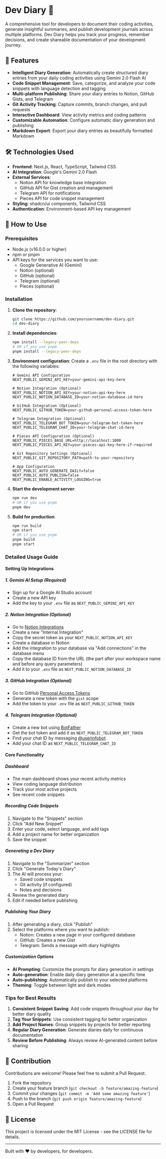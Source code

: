 # Dev Diary 📝

A comprehensive tool for developers to document their coding activities, generate insightful summaries, and publish development journals across multiple platforms. Dev Diary helps you track your progress, remember decisions, and create shareable documentation of your development journey.

## 🌟 Features

- **Intelligent Diary Generation**: Automatically create structured diary entries from your daily coding activities using Gemini 2.0 Flash AI
- **Code Snippet Management**: Save, categorize, and analyze your code snippets with language detection and tagging
- **Multi-platform Publishing**: Share your diary entries to Notion, GitHub Gists, and Telegram
- **Git Activity Tracking**: Capture commits, branch changes, and pull requests
- **Interactive Dashboard**: View activity metrics and coding patterns
- **Customizable Automation**: Configure automatic diary generation and publishing
- **Markdown Export**: Export your diary entries as beautifully formatted Markdown

## 🛠️ Technologies Used

- **Frontend**: Next.js, React, TypeScript, Tailwind CSS
- **AI Integration**: Google's Gemini 2.0 Flash
- **External Services**:
  - Notion API for knowledge base integration
  - GitHub API for Gist creation and management
  - Telegram API for notifications
  - Pieces API for code snippet management
- **Styling**: shadcn/ui components, Tailwind CSS
- **Authentication**: Environment-based API key management

## 🚀 How to Use

### Prerequisites

- Node.js (v16.0.0 or higher)
- npm or pnpm
- API keys for the services you want to use:
  - Google Generative AI (Gemini)
  - Notion (optional)
  - GitHub (optional)
  - Telegram (optional)
  - Pieces (optional)

### Installation

1. **Clone the repository**:
   ```bash
   git clone https://github.com/yourusername/dev-diary.git
   cd dev-diary
   ```

2. **Install dependencies**:
   ```bash
   npm install --legacy-peer-deps
   # OR if you use pnpm
   pnpm install --legacy-peer-deps
   ```

3. **Environment configuration**:
   Create a `.env` file in the root directory with the following variables:
   ```
   # Gemini API Configuration
   NEXT_PUBLIC_GEMINI_API_KEY=your-gemini-api-key-here

   # Notion Integration (Optional)
   NEXT_PUBLIC_NOTION_API_KEY=your-notion-api-key-here
   NEXT_PUBLIC_NOTION_DATABASE_ID=your-notion-database-id-here

   # GitHub Integration (Optional)
   NEXT_PUBLIC_GITHUB_TOKEN=your-github-personal-access-token-here

   # Telegram Integration (Optional)
   NEXT_PUBLIC_TELEGRAM_BOT_TOKEN=your-telegram-bot-token-here
   NEXT_PUBLIC_TELEGRAM_CHAT_ID=your-telegram-chat-id-here

   # Pieces API Configuration (Optional)
   NEXT_PUBLIC_PIECES_BASE_URL=http://localhost:1000
   NEXT_PUBLIC_PIECES_API_KEY=your-pieces-api-key-here-if-required

   # Git Repository Settings (Optional)
   NEXT_PUBLIC_GIT_REPOSITORY_PATH=path-to-your-repository

   # App Configuration
   NEXT_PUBLIC_AUTO_GENERATE_DAILY=false
   NEXT_PUBLIC_AUTO_PUBLISH=false
   NEXT_PUBLIC_ENABLE_ACTIVITY_LOGGING=true
   ```

4. **Start the development server**:
   ```bash
   npm run dev
   # OR if you use pnpm
   pnpm dev
   ```

5. **Build for production**:
   ```bash
   npm run build
   npm start
   # OR if you use pnpm
   pnpm build
   pnpm start
   ```

### Detailed Usage Guide

#### Setting Up Integrations

##### 1. Gemini AI Setup (Required)
- Sign up for a Google AI Studio account
- Create a new API key
- Add the key to your `.env` file as `NEXT_PUBLIC_GEMINI_API_KEY`

##### 2. Notion Integration (Optional)
- Go to [Notion Integrations](https://www.notion.so/my-integrations)
- Create a new "Internal Integration"
- Copy the secret token as your `NEXT_PUBLIC_NOTION_API_KEY`
- Create a database in Notion
- Add the integration to your database via "Add connections" in the database menu
- Copy the database ID from the URL (the part after your workspace name and before any query parameters)
- Add it to your `.env` file as `NEXT_PUBLIC_NOTION_DATABASE_ID`

##### 3. GitHub Integration (Optional)
- Go to GitHub [Personal Access Tokens](https://github.com/settings/tokens)
- Generate a new token with the `gist` scope
- Add the token to your `.env` file as `NEXT_PUBLIC_GITHUB_TOKEN`

##### 4. Telegram Integration (Optional)
- Create a new bot using [BotFather](https://t.me/botfather)
- Get the bot token and add it as `NEXT_PUBLIC_TELEGRAM_BOT_TOKEN`
- Find your chat ID by messaging [@userinfobot](https://t.me/userinfobot)
- Add your chat ID as `NEXT_PUBLIC_TELEGRAM_CHAT_ID`

#### Core Functionality

##### Dashboard
- The main dashboard shows your recent activity metrics
- View coding language distribution
- Track your most active projects
- See recent code snippets

##### Recording Code Snippets
1. Navigate to the "Snippets" section
2. Click "Add New Snippet"
3. Enter your code, select language, and add tags
4. Add a project name for better organization
5. Save the snippet

##### Generating a Dev Diary
1. Navigate to the "Summarizer" section
2. Click "Generate Today's Diary"
3. The AI will process your:
   - Saved code snippets
   - Git activity (if configured)
   - Notes and decisions
4. Review the generated diary
5. Edit if needed before publishing

##### Publishing Your Diary
1. After generating a diary, click "Publish"
2. Select the platforms where you want to publish:
   - Notion: Creates a new page in your configured database
   - GitHub: Creates a new Gist
   - Telegram: Sends a message with diary highlights

##### Customization Options
- **AI Prompting**: Customize the prompts for diary generation in settings
- **Auto-generation**: Enable daily diary generation at a specific time
- **Auto-publishing**: Automatically publish to your selected platforms
- **Theming**: Toggle between light and dark modes

### Tips for Best Results

1. **Consistent Snippet Saving**: Add code snippets throughout your day for better diary quality
2. **Tag Your Snippets**: Use consistent tagging for better organization
3. **Add Project Names**: Group snippets by projects for better reporting
4. **Regular Diary Generation**: Generate diaries daily for continuous documentation
5. **Review Before Publishing**: Always review AI-generated content before sharing

## 🤝 Contribution

Contributions are welcome! Please feel free to submit a Pull Request.

1. Fork the repository
2. Create your feature branch (`git checkout -b feature/amazing-feature`)
3. Commit your changes (`git commit -m 'Add some amazing feature'`)
4. Push to the branch (`git push origin feature/amazing-feature`)
5. Open a Pull Request

## 📜 License

This project is licensed under the MIT License - see the LICENSE file for details.

---

Built with ❤️ by developers, for developers.